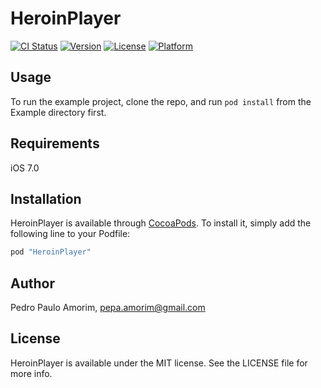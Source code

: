# HeroinPlayer

[![CI Status](http://img.shields.io/travis/ppamorim/HeroinPlayer.svg?style=flat)](https://travis-ci.org/ppamorim/HeroinPlayer)
[![Version](https://img.shields.io/cocoapods/v/HeroinPlayer.svg?style=flat)](http://cocoapods.org/pods/HeroinPlayer)
[![License](https://img.shields.io/cocoapods/l/HeroinPlayer.svg?style=flat)](http://cocoapods.org/pods/HeroinPlayer)
[![Platform](https://img.shields.io/cocoapods/p/HeroinPlayer.svg?style=flat)](http://cocoapods.org/pods/HeroinPlayer)

## Usage

To run the example project, clone the repo, and run `pod install` from the Example directory first.

## Requirements

iOS 7.0

## Installation

HeroinPlayer is available through [CocoaPods](http://cocoapods.org). To install
it, simply add the following line to your Podfile:

```ruby
pod "HeroinPlayer"
```

## Author

Pedro Paulo Amorim, pepa.amorim@gmail.com

## License

HeroinPlayer is available under the MIT license. See the LICENSE file for more info.
